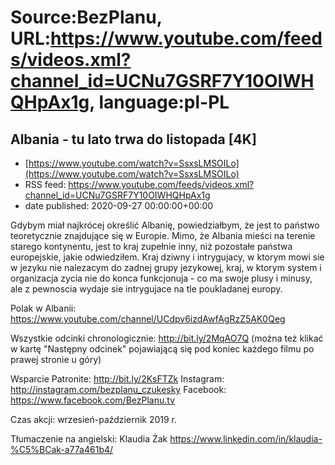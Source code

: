 # Source:BezPlanu, URL:https://www.youtube.com/feeds/videos.xml?channel_id=UCNu7GSRF7Y10OIWHQHpAx1g, language:pl-PL

## Albania - tu lato trwa do listopada [4K]
 - [https://www.youtube.com/watch?v=SsxsLMSOILo](https://www.youtube.com/watch?v=SsxsLMSOILo)
 - RSS feed: https://www.youtube.com/feeds/videos.xml?channel_id=UCNu7GSRF7Y10OIWHQHpAx1g
 - date published: 2020-09-27 00:00:00+00:00

Gdybym miał najkrócej określić Albanię, powiedziałbym, że jest to państwo teoretycznie znajdujące się w Europie. Mimo, że Albania mieści na terenie starego kontynentu, jest to kraj zupełnie inny, niż pozostałe państwa europejskie, jakie odwiedziłem. Kraj dziwny i intrygujacy, w ktorym mowi sie w jezyku nie nalezacym do zadnej grupy jezykowej, kraj, w ktorym system i organizacja zycia nie do konca funkcjonuja - co ma swoje plusy i minusy, ale z pewnoscia wydaje sie intrygujace na tle poukladanej europy. 

Polak w Albanii:
https://www.youtube.com/channel/UCdpv6izdAwfAgRzZ5AK0Qeg

Wszystkie odcinki chronologicznie: http://bit.ly/2MqAO7Q
(można też klikać w kartę "Następny odcinek" pojawiającą się pod koniec każdego filmu po prawej stronie u góry)

Wsparcie Patronite: http://bit.ly/2KsFTZk 
Instagram: http://instagram.com/bezplanu_czukesky 
Facebook: https://www.facebook.com/BezPlanu.tv 

Czas akcji: wrzesień-październik 2019 r.

Tłumaczenie na angielski: Klaudia Żak
https://www.linkedin.com/in/klaudia-%C5%BCak-a77a461b4/

